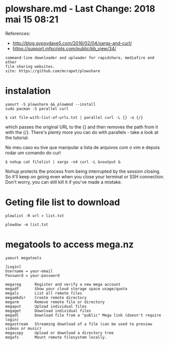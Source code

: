 # plowshare.md - Last Change: 2018 mai 15 08:21

References:
+ http://blog.gypsydave5.com/2016/02/04/xargs-and-curl/
+ https://support.mfscripts.com/public/kb_view/34/

```
command-line downloader and uploader for rapidshare, mediafire and other
file sharing websites.
site: https://github.com/mcrapet/plowshare
```

# instalation

    yaourt -S plowshare && plowmod --install
    sudo pacman -S parallel curl

    $ cat file-with-list-of-urls.txt | parallel curl -L {} -o {/}

which passes the original URL to the {} and then removes the
path from it with the {/}. There's plenty more you can do with
parallels - take a look at the tutorial.

No meu caso eu tive que manipular a lista de arquivos
com o vim e depois rodar um comando do curl

    $ nohup cat filelist | xargs -n4 curl -L &>output &

Nohup protects the process from being interrupted by the
session closing. So it'll keep on going even when you close
your terminal or SSH connection. Don't worry, you can still
kill it if you've made a mistake.

# Geting file list to download

    plowlist -R url > list.txt

    plowdow -m list.txt

# megatools to access mega.nz

    yaourt megatools

    [Login]
    Username = your-email
    Password = your-password

    megareg      Register and verify a new mega account
    megadf       Show your cloud storage space usage/quota
    megals       List all remote files
    megamkdir    Create remote directory
    megarm       Remove remote file or directory
    megaput      Upload individual files
    megaget      Download individual files
    megadl       Download file from a "public" Mega link (doesn't require login)
    megastream   Streaming download of a file (can be used to preview videos or music)
    megacopy     Upload or download a directory tree
    megafs       Mount remote filesystem locally.
